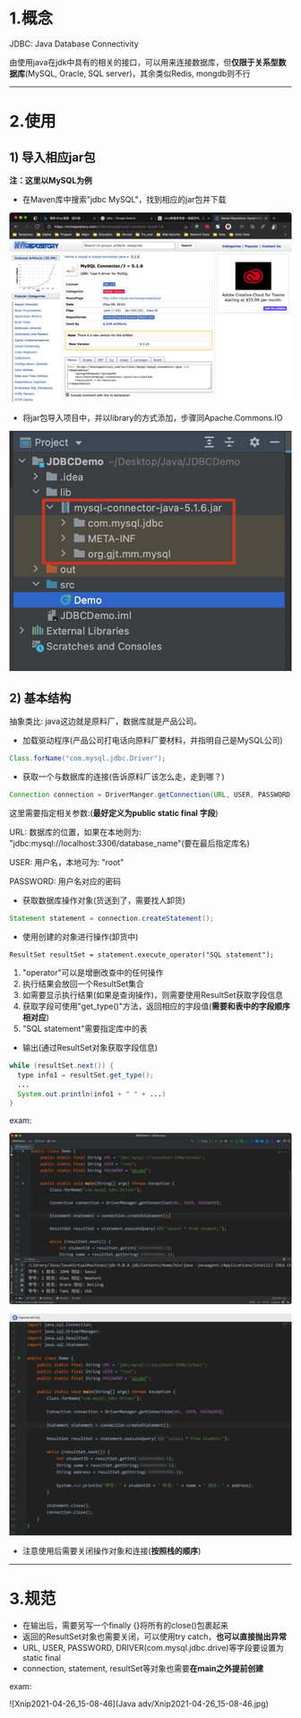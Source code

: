 # 1.概念



JDBC: Java Database Connectivity

由使用java在jdk中具有的相关的接口，可以用来连接数据库，但**仅限于关系型数据库**(MySQL, Oracle, SQL server)，其余类似Redis, mongdb则不行

****









# 2.使用



## 1) 导入相应jar包

**注：这里以MySQL为例**



- 在Maven库中搜索"jdbc MySQL"，找到相应的jar包并下载

![Xnip2021-04-23_21-09-17](JDBC/Xnip2021-04-23_21-09-17.jpg)









- 将jar包导入项目中，并以library的方式添加，步骤同Apache.Commons.IO

![Xnip2021-04-23_21-12-24](JDBC/Xnip2021-04-23_21-12-24.jpg)







## 2) 基本结构

抽象类比: java这边就是原料厂，数据库就是产品公司。





- 加载驱动程序(产品公司打电话向原料厂要材料，并指明自己是MySQL公司)

```java
Class.forName("com.mysql.jdbc.Driver");
```



- 获取一个与数据库的连接(告诉原料厂该怎么走，走到哪？)

```java
Connection connection = DriverManger.getConnection(URL, USER, PASSWORD);
```

这里需要指定相关参数:(**最好定义为public static final 字段**)

URL: 数据库的位置，如果在本地则为: "jdbc:mysql://localhost:3306/database_name"(要在最后指定库名)

USER: 用户名，本地可为: "root"

PASSWORD: 用户名对应的密码





- 获取数据库操作对象(货送到了，需要找人卸货)

```java
Statement statement = connection.createStatement();
```





- 使用创建的对象进行操作(卸货中)

```
ResultSet resultSet = statement.execute_operator("SQL statement");
```

1. "operator"可以是增删改查中的任何操作
2. 执行结果会放回一个ResultSet集合
3. 如需要显示执行结果(如果是查询操作)，则需要使用ResultSet获取字段信息
4. 获取字段可使用"get_type()"方法，返回相应的字段值(**需要和表中的字段顺序相对应**)
5. "SQL statement"需要指定库中的表





- 输出(通过ResultSet对象获取字段信息)

```java
while (resultSet.next()) {
  type info1 = resultSet.get_type();
  ...
  System.out.println(info1 + " " + ...)
}
```





exam:

![Xnip2021-04-23_21-34-00](JDBC/Xnip2021-04-23_21-34-00.jpg)





![Xnip2021-04-23_21-34-17](JDBC/Xnip2021-04-23_21-34-17.jpg)

- 注意使用后需要关闭操作对象和连接(**按照栈的顺序**)

****















# 3.规范

- 在输出后，需要另写一个finally {}将所有的close()包裹起来
- 返回的ResultSet对象也需要关闭，可以使用try catch，**也可以直接抛出异常**
- URL, USER, PASSWORD, DRIVER(com.mysql.jdbc.drive)等字段要设置为static final
- connection, statement, resultSet等对象也需要**在main之外提前创建**



exam:

![Xnip2021-04-26_15-08-46](Java adv/Xnip2021-04-26_15-08-46.jpg)











